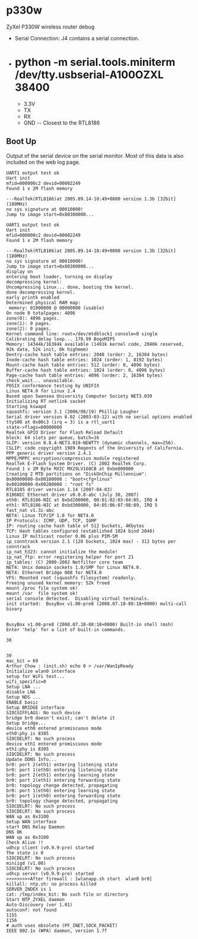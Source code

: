 p330w
=====

ZyXel P330W wireless router debug




* Serial Connection: J4 contains a serial connection.
* # python -m serial.tools.miniterm  /dev/tty.usbserial-A100OZXL 38400
  * 3.3V
  * TX
  * RX
  * GND -- Closest to the RTL8186



Boot Up
--------

Output of the serial device on the  serial monitor.
Most of this data is also included on the web log page.

    UART1 output test ok
    Uart init
    mfid=000000c2 devid=00002249
    Found 1 x 2M flash memory
    
    ---RealTek(RTL8186)at 2005.09.14-18:49+0800 version 1.3b [32bit](180MHz)
    no sys signature at 00010000!
    Jump to image start=0x80300000...
    
    UART1 output test ok
    Uart init
    mfid=000000c2 devid=00002249
    Found 1 x 2M flash memory
    
    ---RealTek(RTL8186)at 2005.09.14-18:49+0800 version 1.3b [32bit](180MHz)
    no sys signature at 00010000!
    Jump to image start=0x80300000...
    display on
    entering boot loader, turning on display
    decompressing kernel:
    Uncompressing Linux... done, booting the kernel.
    done decompressing kernel.
    early printk enabled 
    Determined physical RAM map:
     memory: 01000000 @ 00000000 (usable)
    On node 0 totalpages: 4096
    zone(0): 4096 pages.
    zone(1): 0 pages.
    zone(2): 0 pages.
    Kernel command line: root=/dev/mtdblock1 console=0 single
    Calibrating delay loop... 178.99 BogoMIPS
    Memory: 14344k/16384k available (1491k kernel code, 2040k reserved, 92k data, 52k init, 0k highmem)
    Dentry-cache hash table entries: 2048 (order: 2, 16384 bytes)
    Inode-cache hash table entries: 1024 (order: 1, 8192 bytes)
    Mount-cache hash table entries: 512 (order: 0, 4096 bytes)
    Buffer-cache hash table entries: 1024 (order: 0, 4096 bytes)
    Page-cache hash table entries: 4096 (order: 2, 16384 bytes)
    check_wait... unavailable.
    POSIX conformance testing by UNIFIX
    Linux NET4.0 for Linux 2.4
    Based upon Swansea University Computer Society NET3.039
    Initializing RT netlink socket
    Starting kswapd
    squashfs: version 3.1 (2006/08/19) Phillip Lougher
    Serial driver version 6.02 (2003-03-12) with no serial options enabled
    ttyS00 at 0x00c3 (irq = 3) is a rtl_uart1
    state->flags=00000000
    Realtek GPIO Driver for Flash Reload Default
    block: 64 slots per queue, batch=16
    SLIP: version 0.8.4-NET3.019-NEWTTY (dynamic channels, max=256).
    CSLIP: code copyright 1989 Regents of the University of California.
    PPP generic driver version 2.4.1
    MPPE/MPPC encryption/compression module registered
    RealTek E-Flash System Driver. (C) 2002 RealTek Corp.
    Found 1 x 2M Byte MXIC MX29LV160CB at 0xbe000000
    Creating 2 MTD partitions on "DiskOnChip Millennium":
    0x00000000-0x00100000 : "boot+cfg+linux"
    0x00100000-0x00200000 : "root fs"
    RTL8185 driver version 1.14 (2007-04-03)
    8186NIC Ethernet driver v0.0.8-abc (July 30, 2007)
    eth0: RTL8186-NIC at 0xbd200000, 00:01:02:03:04:05, IRQ 4
    eth1: RTL8186-NIC at 0xbd300000, 04:05:06:07:08:09, IRQ 5
    fast_nat v1.3i-abc
    NET4: Linux TCP/IP 1.0 for NET4.0
    IP Protocols: ICMP, UDP, TCP, IGMP
    IP: routing cache hash table of 512 buckets, 4Kbytes
    TCP: Hash tables configured (established 1024 bind 2048)
    Linux IP multicast router 0.06 plus PIM-SM
    ip_conntrack version 2.1 (128 buckets, 1024 max) - 312 bytes per conntrack
    ip_nat_h323: cannot initialize the module!
    ip_nat_ftp: error registering helper for port 21
    ip_tables: (C) 2000-2002 Netfilter core team
    NET4: Unix domain sockets 1.0/SMP for Linux NET4.0.
    NET4: Ethernet Bridge 008 for NET4.0
    VFS: Mounted root (squashfs filesystem) readonly.
    Freeing unused kernel memory: 52k freed
    mount /proc file system ok!
    mount /var  file system ok!
    serial console detected.  Disabling virtual terminals.
    init started:  BusyBox v1.00-pre8 (2008.07.18-08:18+0000) multi-call binary
    
    
    BusyBox v1.00-pre8 (2008.07.18-08:18+0000) Built-in shell (msh)
    Enter 'help' for a list of built-in commands.
    
    38
     
    
    39
    mac_bit = 69
    Arthur Chow : (init.sh) echo 0 > /var/WanIpReady
    Initialize wlan0 interface
    setup for WiFi test...
    wifi_specific=0
    Setup LNA ...
    disable LNA
    Setup NDS ...
    ENABLE basic
    Setup BRIDGE interface
    SIOCGIFFLAGS: No such device
    bridge br0 doesn't exist; can't delete it
    Setup bridge...
    device eth0 entered promiscuous mode
    eth0:phy is 8305
    SIOCDELRT: No such process
    device eth1 entered promiscuous mode
    eth1:phy is 8305
    SIOCDELRT: No such process
    Update DDNS Info...
    br0: port 2(eth1) entering listening state
    br0: port 1(eth0) entering listening state
    br0: port 2(eth1) entering learning state
    br0: port 2(eth1) entering forwarding state
    br0: topology change detected, propagating
    br0: port 1(eth0) entering learning state
    br0: port 1(eth0) entering forwarding state
    br0: topology change detected, propagating
    SIOCDELRT: No such process
    SIOCDELRT: No such process
    WAN up as 0x3100
    Setup WAN interface
    start DNS Relay Daemon
    DNS OK
    WAN up as 0x3100
    Check Alive !!
    udhcp client (v0.9.9-pre) started
    The state is 0 
    SIOCDELRT: No such process
    miniigd (v1.00)
    SIOCDELRT: No such process
    udhcp server (v0.9.9-pre) started
    >>>>>>>>>After firewall : [wlanapp.sh start  wlan0 br0]
    killall: ntp.sh: no process killed
    SERVER_INDEX is 1
    cat: /tmp/index_bit: No such file or directory
    Start NTP_ZYXEL daemon
    Auto-Discovery (ver 1.01) 
    autoconf: not found
    1155
    1156
    # auth uses obsolete (PF_INET,SOCK_PACKET)
    IEEE 802.1x (WPA) daemon, version 1.7f
